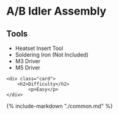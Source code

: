 # A/B Idler Assembly

<div class="grid">
    <div class="card">
        <h2>Tools</h2>
            <ul>
                <li>Heatset Insert Tool</li> 
                <li>Soldering Iron (Not Included)</li>
                <li>M3 Driver</li> 
                <li>M5 Driver</li> 
            </ul>
    </div>

    <div class="card">
        <h2>Difficulty</h2>
            <p>Easy</p>
    </div>
</div>

{%
   include-markdown "./common.md"
%}

<script>
  queueRenderPage(60);
</script>